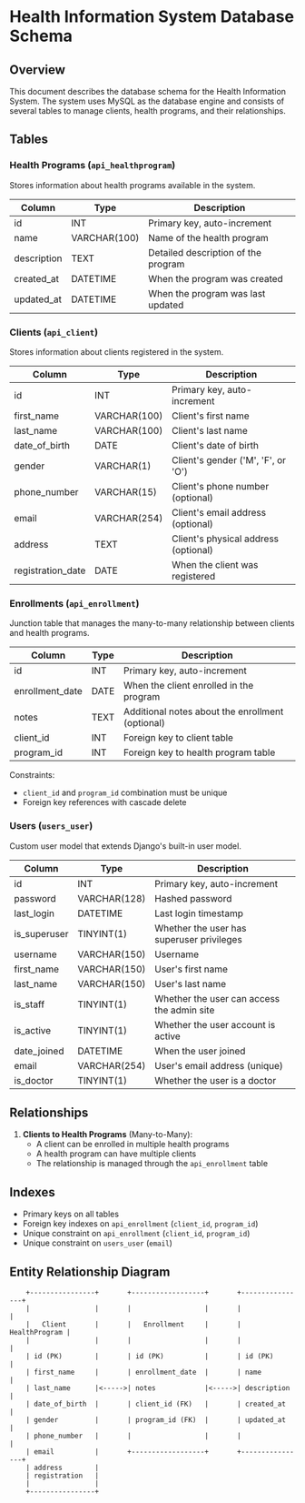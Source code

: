 # Health Information System Database Schema

## Overview

This document describes the database schema for the Health Information System. The system uses MySQL as the database engine and consists of several tables to manage clients, health programs, and their relationships.

## Tables

### Health Programs (`api_healthprogram`)

Stores information about health programs available in the system.

| Column | Type | Description |
|--------|------|-------------|
| id | INT | Primary key, auto-increment |
| name | VARCHAR(100) | Name of the health program |
| description | TEXT | Detailed description of the program |
| created_at | DATETIME | When the program was created |
| updated_at | DATETIME | When the program was last updated |

### Clients (`api_client`)

Stores information about clients registered in the system.

| Column | Type | Description |
|--------|------|-------------|
| id | INT | Primary key, auto-increment |
| first_name | VARCHAR(100) | Client's first name |
| last_name | VARCHAR(100) | Client's last name |
| date_of_birth | DATE | Client's date of birth |
| gender | VARCHAR(1) | Client's gender ('M', 'F', or 'O') |
| phone_number | VARCHAR(15) | Client's phone number (optional) |
| email | VARCHAR(254) | Client's email address (optional) |
| address | TEXT | Client's physical address (optional) |
| registration_date | DATE | When the client was registered |

### Enrollments (`api_enrollment`)

Junction table that manages the many-to-many relationship between clients and health programs.

| Column | Type | Description |
|--------|------|-------------|
| id | INT | Primary key, auto-increment |
| enrollment_date | DATE | When the client enrolled in the program |
| notes | TEXT | Additional notes about the enrollment (optional) |
| client_id | INT | Foreign key to client table |
| program_id | INT | Foreign key to health program table |

Constraints:
- `client_id` and `program_id` combination must be unique
- Foreign key references with cascade delete

### Users (`users_user`)

Custom user model that extends Django's built-in user model.

| Column | Type | Description |
|--------|------|-------------|
| id | INT | Primary key, auto-increment |
| password | VARCHAR(128) | Hashed password |
| last_login | DATETIME | Last login timestamp |
| is_superuser | TINYINT(1) | Whether the user has superuser privileges |
| username | VARCHAR(150) | Username |
| first_name | VARCHAR(150) | User's first name |
| last_name | VARCHAR(150) | User's last name |
| is_staff | TINYINT(1) | Whether the user can access the admin site |
| is_active | TINYINT(1) | Whether the user account is active |
| date_joined | DATETIME | When the user joined |
| email | VARCHAR(254) | User's email address (unique) |
| is_doctor | TINYINT(1) | Whether the user is a doctor |

## Relationships

1. **Clients to Health Programs** (Many-to-Many):
   - A client can be enrolled in multiple health programs
   - A health program can have multiple clients
   - The relationship is managed through the `api_enrollment` table

## Indexes

- Primary keys on all tables
- Foreign key indexes on `api_enrollment` (`client_id`, `program_id`)
- Unique constraint on `api_enrollment` (`client_id`, `program_id`)
- Unique constraint on `users_user` (`email`)

## Entity Relationship Diagram

```
    +----------------+       +------------------+       +----------------+
    |                |       |                  |       |                |
    |   Client       |       |   Enrollment     |       |  HealthProgram |
    |                |       |                  |       |                |
    | id (PK)        |       | id (PK)          |       | id (PK)        |
    | first_name     |       | enrollment_date  |       | name           |
    | last_name      |<----->| notes            |<----->| description    |
    | date_of_birth  |       | client_id (FK)   |       | created_at     |
    | gender         |       | program_id (FK)  |       | updated_at     |
    | phone_number   |       |                  |       |                |
    | email          |       +------------------+       +----------------+
    | address        |
    | registration   |
    |                |
    +----------------+
``` 